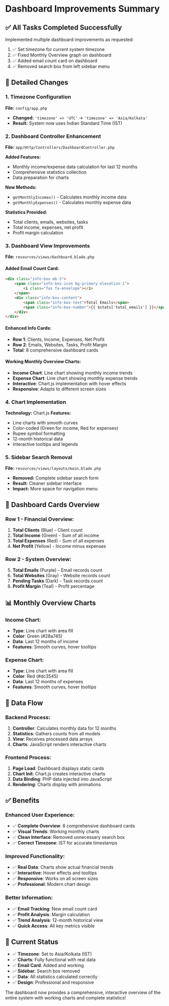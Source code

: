 # Dashboard Improvements Summary

## ✅ All Tasks Completed Successfully

Implemented multiple dashboard improvements as requested:

1. ✅ Set timezone for current system timezone
2. ✅ Fixed Monthly Overview graph on dashboard  
3. ✅ Added email count card on dashboard
4. ✅ Removed search box from left sidebar menu

## 🔧 Detailed Changes

### 1. **Timezone Configuration**
**File:** `config/app.php`
- **Changed:** `'timezone' => 'UTC'` → `'timezone' => 'Asia/Kolkata'`
- **Result:** System now uses Indian Standard Time (IST)

### 2. **Dashboard Controller Enhancement**
**File:** `app/Http/Controllers/DashboardController.php`

**Added Features:**
- Monthly income/expense data calculation for last 12 months
- Comprehensive statistics collection
- Data preparation for charts

**New Methods:**
- `getMonthlyIncomes()` - Calculates monthly income data
- `getMonthlyExpenses()` - Calculates monthly expense data

**Statistics Provided:**
- Total clients, emails, websites, tasks
- Total income, expenses, net profit
- Profit margin calculation

### 3. **Dashboard View Improvements**
**File:** `resources/views/dashboard.blade.php`

#### **Added Email Count Card:**
```html
<div class="info-box mb-3">
    <span class="info-box-icon bg-primary elevation-1">
        <i class="fas fa-envelope"></i>
    </span>
    <div class="info-box-content">
        <span class="info-box-text">Total Emails</span>
        <span class="info-box-number">{{ $stats['total_emails'] }}</span>
    </div>
</div>
```

#### **Enhanced Info Cards:**
- **Row 1**: Clients, Income, Expenses, Net Profit
- **Row 2**: Emails, Websites, Tasks, Profit Margin
- **Total**: 8 comprehensive dashboard cards

#### **Working Monthly Overview Charts:**
- **Income Chart**: Line chart showing monthly income trends
- **Expense Chart**: Line chart showing monthly expense trends
- **Interactive**: Chart.js implementation with hover effects
- **Responsive**: Adapts to different screen sizes

### 4. **Chart Implementation**
**Technology:** Chart.js
**Features:**
- Line charts with smooth curves
- Color-coded (Green for income, Red for expenses)
- Rupee symbol formatting
- 12-month historical data
- Interactive tooltips and legends

### 5. **Sidebar Search Removal**
**File:** `resources/views/layouts/main.blade.php`
- **Removed:** Complete sidebar search form
- **Result:** Cleaner sidebar interface
- **Impact:** More space for navigation menu

## 🎯 Dashboard Cards Overview

### **Row 1 - Financial Overview:**
1. **Total Clients** (Blue) - Client count
2. **Total Income** (Green) - Sum of all income
3. **Total Expenses** (Red) - Sum of all expenses  
4. **Net Profit** (Yellow) - Income minus expenses

### **Row 2 - System Overview:**
5. **Total Emails** (Purple) - Email records count
6. **Total Websites** (Gray) - Website records count
7. **Pending Tasks** (Dark) - Task records count
8. **Profit Margin** (Teal) - Profit percentage

## 📊 Monthly Overview Charts

### **Income Chart:**
- **Type**: Line chart with area fill
- **Color**: Green (#28a745)
- **Data**: Last 12 months of income
- **Features**: Smooth curves, hover tooltips

### **Expense Chart:**
- **Type**: Line chart with area fill  
- **Color**: Red (#dc3545)
- **Data**: Last 12 months of expenses
- **Features**: Smooth curves, hover tooltips

## 🔄 Data Flow

### **Backend Process:**
1. **Controller**: Calculates monthly data for 12 months
2. **Statistics**: Gathers counts from all models
3. **View**: Receives processed data arrays
4. **Charts**: JavaScript renders interactive charts

### **Frontend Process:**
1. **Page Load**: Dashboard displays static cards
2. **Chart Init**: Chart.js creates interactive charts
3. **Data Binding**: PHP data injected into JavaScript
4. **Rendering**: Charts display with animations

## ✅ Benefits

### **Enhanced User Experience:**
- ✅ **Complete Overview**: 8 comprehensive dashboard cards
- ✅ **Visual Trends**: Working monthly charts
- ✅ **Clean Interface**: Removed unnecessary search box
- ✅ **Correct Timezone**: IST for accurate timestamps

### **Improved Functionality:**
- ✅ **Real Data**: Charts show actual financial trends
- ✅ **Interactive**: Hover effects and tooltips
- ✅ **Responsive**: Works on all screen sizes
- ✅ **Professional**: Modern chart design

### **Better Information:**
- ✅ **Email Tracking**: New email count card
- ✅ **Profit Analysis**: Margin calculation
- ✅ **Trend Analysis**: 12-month historical view
- ✅ **Quick Access**: All key metrics visible

## 🎉 Current Status

- ✅ **Timezone**: Set to Asia/Kolkata (IST)
- ✅ **Charts**: Fully functional with real data
- ✅ **Email Card**: Added and working
- ✅ **Sidebar**: Search box removed
- ✅ **Data**: All statistics calculated correctly
- ✅ **Design**: Professional and responsive

The dashboard now provides a comprehensive, interactive overview of the entire system with working charts and complete statistics!